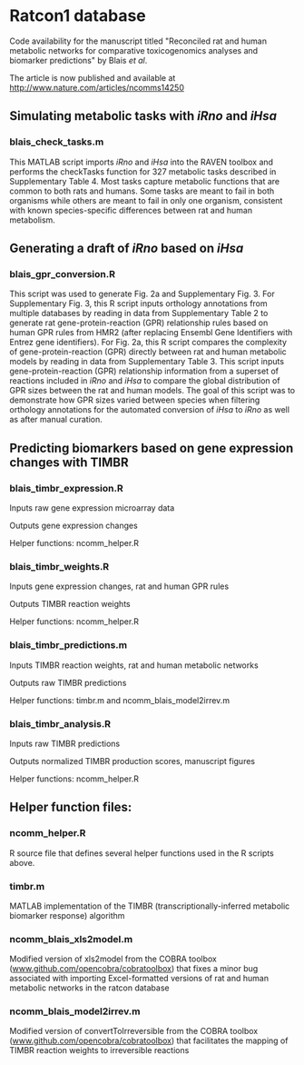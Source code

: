 # Ratcon1 database
Code availability for the manuscript titled "Reconciled rat and human metabolic networks for comparative toxicogenomics analyses and biomarker predictions" by Blais *et al*.

The article is now published and available at http://www.nature.com/articles/ncomms14250

## Simulating metabolic tasks with *iRno* and *iHsa*

### blais_check_tasks.m

This MATLAB script imports *iRno* and *iHsa* into the RAVEN toolbox and performs the checkTasks function for 327 metabolic tasks described in Supplementary Table 4. Most tasks capture metabolic functions that are common to both rats and humans. Some tasks are meant to fail in both organisms while others are meant to fail in only one organism, consistent with known species-specific differences between rat and human metabolism.

## Generating a draft of *iRno* based on *iHsa*

### blais_gpr_conversion.R

This script was used to generate Fig. 2a and Supplementary Fig. 3. For Supplementary Fig. 3, this R script inputs orthology annotations from multiple databases by reading in data from Supplementary Table 2 to generate rat gene-protein-reaction (GPR) relationship rules based on human GPR rules from HMR2 (after replacing Ensembl Gene Identifiers with Entrez gene identifiers). For Fig. 2a, this R script compares the complexity of gene-protein-reaction (GPR) directly between rat and human metabolic models by reading in data from Supplementary Table 3. This script inputs gene-protein-reaction (GPR) relationship information from a superset of reactions included in *iRno* and *iHsa* to compare the global distribution of GPR sizes between the rat and human models. The goal of this script was to demonstrate how GPR sizes varied between species when filtering orthology annotations for the automated conversion of *iHsa* to *iRno* as well as after manual curation. 

## Predicting biomarkers based on gene expression changes with __TIMBR__

### blais_timbr_expression.R

  Inputs raw gene expression microarray data
  
  Outputs gene expression changes
  
  Helper functions: ncomm_helper.R

### blais_timbr_weights.R

  Inputs gene expression changes, rat and human GPR rules
  
  Outputs TIMBR reaction weights
  
  Helper functions: ncomm_helper.R

### blais_timbr_predictions.m

  Inputs TIMBR reaction weights, rat and human metabolic networks
  
  Outputs raw TIMBR predictions
  
  Helper functions: timbr.m and ncomm_blais_model2irrev.m

### blais_timbr_analysis.R

  Inputs raw TIMBR predictions
  
  Outputs normalized TIMBR production scores, manuscript figures
  
  Helper functions: ncomm_helper.R

## Helper function files:

### ncomm_helper.R
  R source file that defines several helper functions used in the R scripts above.

### timbr.m
  MATLAB implementation of the TIMBR (transcriptionally-inferred metabolic biomarker response) algorithm

### ncomm_blais_xls2model.m
  Modified version of xls2model from the COBRA toolbox (www.github.com/opencobra/cobratoolbox) 
  that fixes a minor bug associated with importing Excel-formatted versions 
  of rat and human metabolic networks in the ratcon database

### ncomm_blais_model2irrev.m
  Modified version of convertToIrreversible from the COBRA toolbox (www.github.com/opencobra/cobratoolbox) 
  that facilitates the mapping of TIMBR reaction weights to irreversible reactions

